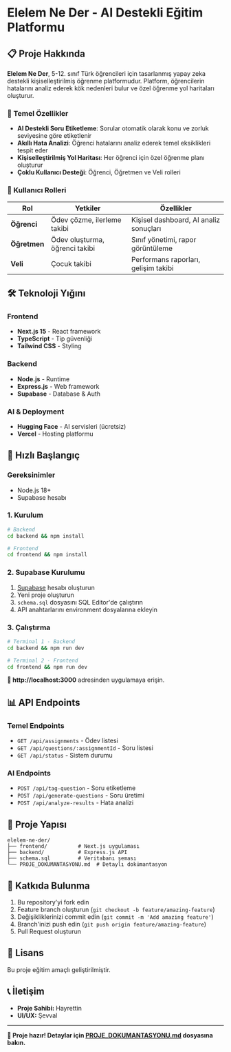 # Elelem Ne Der - AI Destekli Eğitim Platformu

## 📋 Proje Hakkında

**Elelem Ne Der**, 5-12. sınıf Türk öğrencileri için tasarlanmış yapay zeka destekli kişiselleştirilmiş öğrenme platformudur. Platform, öğrencilerin hatalarını analiz ederek kök nedenleri bulur ve özel öğrenme yol haritaları oluşturur.

### 🎯 Temel Özellikler

- **AI Destekli Soru Etiketleme**: Sorular otomatik olarak konu ve zorluk seviyesine göre etiketlenir
- **Akıllı Hata Analizi**: Öğrenci hatalarını analiz ederek temel eksiklikleri tespit eder
- **Kişiselleştirilmiş Yol Haritası**: Her öğrenci için özel öğrenme planı oluşturur
- **Çoklu Kullanıcı Desteği**: Öğrenci, Öğretmen ve Veli rolleri

### 👥 Kullanıcı Rolleri

| Rol | Yetkiler | Özellikler |
|-----|----------|------------|
| **Öğrenci** | Ödev çözme, ilerleme takibi | Kişisel dashboard, AI analiz sonuçları |
| **Öğretmen** | Ödev oluşturma, öğrenci takibi | Sınıf yönetimi, rapor görüntüleme |
| **Veli** | Çocuk takibi | Performans raporları, gelişim takibi |


## 🛠️ Teknoloji Yığını

### Frontend
- **Next.js 15** - React framework
- **TypeScript** - Tip güvenliği
- **Tailwind CSS** - Styling

### Backend
- **Node.js** - Runtime
- **Express.js** - Web framework
- **Supabase** - Database & Auth

### AI & Deployment
- **Hugging Face** - AI servisleri (ücretsiz)
- **Vercel** - Hosting platformu

## 🚀 Hızlı Başlangıç

### Gereksinimler
- Node.js 18+
- Supabase hesabı

### 1. Kurulum
```bash
# Backend
cd backend && npm install

# Frontend
cd frontend && npm install
```

### 2. Supabase Kurulumu
1. [Supabase](https://supabase.com) hesabı oluşturun
2. Yeni proje oluşturun
3. `schema.sql` dosyasını SQL Editor'de çalıştırın
4. API anahtarlarını environment dosyalarına ekleyin

### 3. Çalıştırma
```bash
# Terminal 1 - Backend
cd backend && npm run dev

# Terminal 2 - Frontend
cd frontend && npm run dev
```

**🎯 http://localhost:3000** adresinden uygulamaya erişin.

## 📊 API Endpoints

### Temel Endpoints
- `GET /api/assignments` - Ödev listesi
- `GET /api/questions/:assignmentId` - Soru listesi
- `GET /api/status` - Sistem durumu

### AI Endpoints
- `POST /api/tag-question` - Soru etiketleme
- `POST /api/generate-questions` - Soru üretimi
- `POST /api/analyze-results` - Hata analizi

## 📁 Proje Yapısı

```
elelem-ne-der/
├── frontend/          # Next.js uygulaması
├── backend/           # Express.js API
├── schema.sql         # Veritabanı şeması
└── PROJE_DOKUMANTASYONU.md  # Detaylı dokümantasyon
```

## 🤝 Katkıda Bulunma

1. Bu repository'yi fork edin
2. Feature branch oluşturun (`git checkout -b feature/amazing-feature`)
3. Değişikliklerinizi commit edin (`git commit -m 'Add amazing feature'`)
4. Branch'inizi push edin (`git push origin feature/amazing-feature`)
5. Pull Request oluşturun

## 📝 Lisans

Bu proje eğitim amaçlı geliştirilmiştir.

## 📞 İletişim

- **Proje Sahibi:** Hayrettin
- **UI/UX:** Şevval

---

**🚀 Proje hazır! Detaylar için [PROJE_DOKUMANTASYONU.md](PROJE_DOKUMANTASYONU.md) dosyasına bakın.**
